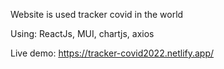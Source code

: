 Website is used tracker covid in the world

Using: ReactJs, MUI, chartjs, axios

Live demo: https://tracker-covid2022.netlify.app/
